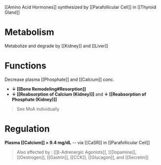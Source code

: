 [[Amino Acid Hormones]] synthesized by [[Parafollicular Cell]] in [[Thyroid Gland]]

# Metabolism
Metabolize and degrade by [[Kidney]] and [[Liver]]

# Functions
Decrease plasma [[Phosphate]] and [[Calcium]] conc.
- **↓ [[Bone Remodeling#Resorption]]**
- **↓ [[Reabsorption of Calcium (Kidney)]]** and **↓ [[Reabsorption of Phosphate (Kidney)]]**
> See MoA individually

# Regulation
**Plasma [[Calcium]] > 9.4 mg/dL** -- via [[CaSR]] in [[Parafollicular Cell]]

> Also affected by : [[β-Adrenergic Agonists]], [[Dopamine]], [[Oestrogen]], [[Gastrin]], [[CCK]], [[Glucagon]], and [[Secretin]]
